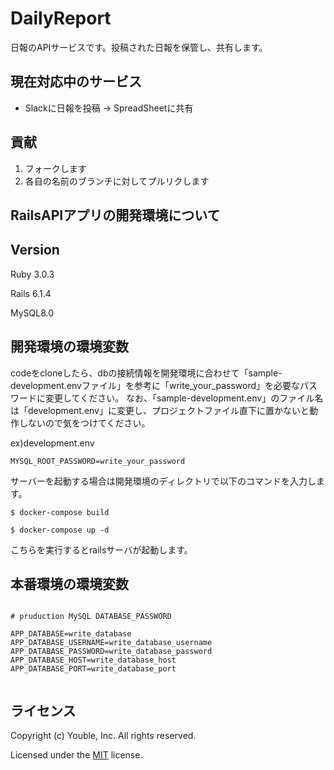 # DailyReport

日報のAPIサービスです。投稿された日報を保管し、共有します。

## 現在対応中のサービス

* Slackに日報を投稿 → SpreadSheetに共有

## 貢献

1. フォークします
2. 各自の名前のブランチに対してプルリクします

## RailsAPIアプリの開発環境について

## Version

Ruby 3.0.3

Rails 6.1.4

MySQL8.0

## 開発環境の環境変数
codeをcloneしたら、dbの接続情報を開発環境に合わせて「sample-development.envファイル」を参考に「write_your_password」を必要なパスワードに変更してください。
なお、「sample-development.env」のファイル名は「development.env」に変更し、プロジェクトファイル直下に置かないと動作しないので気をつけてください。

ex)development.env
```
MYSQL_ROOT_PASSWORD=write_your_password
```

サーバーを起動する場合は開発環境のディレクトリで以下のコマンドを入力します。

```
$ docker-compose build
```

```
$ docker-compose up -d
```

こちらを実行するとrailsサーバが起動します。

## 本番環境の環境変数

```

# pruduction MySQL DATABASE_PASSWORD

APP_DATABASE=write_database
APP_DATABASE_USERNAME=write_database_username
APP_DATABASE_PASSWORD=write_database_password
APP_DATABASE_HOST=write_database_host
APP_DATABASE_PORT=write_database_port


```

## ライセンス

Copyright (c) Youble, Inc. All rights reserved.

Licensed under the [MIT](LICENSE.txt) license.
